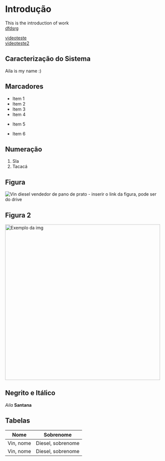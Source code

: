 # Introdução

This is the introduction of work<br/>
[dfdsrg](https://github.com/ailinha01/ailaihc/blob/f209e9e455d5f77dcca97d6201b4a4fccf7f0baf/inspecao/imgens/1%20-%20Design%20Estetico%20e%20minimalista.jpg)<br/>

[videoteste](https://drive.google.com/drive/folders/1zd_2YXqscDmORASP7GblvySFVs5IEhpW?usp=drive_link)<br/>
[videoteste2](https://drive.google.com/file/d/1xzNuEeMyhIoMBAq4w21WOVWh2mw2uHdt/view?usp=drive_link)


## Caracterização do Sistema

Aila is my name :)

## Marcadores
- Item 1
- Item 2
- Item 3
- Item 4
* Item 5
+ Item 6

## Numeração
1. Sla
2. Tacacá

## Figura
![Vin diesel vendedor de pano de prato](https://th.bing.com/th/id/OIP.8ipgr3cbT-hH0UDPfLD9jwHaDn?w=349&h=170&c=7&r=0&o=5&pid=1.7) - inserir o link da figura, pode ser do drive

## Figura 2
<img src="https://th.bing.com/th/id/OIP.8ipgr3cbT-hH0UDPfLD9jwHaDn?w=349&h=170&c=7&r=0&o=5&pid=1.7" alt= "Exemplo da img" width="500">

## Negrito e Itálico
*Aila*
**Santana**

## Tabelas
|    Nome    |      Sobrenome    |
|------------|-------------------|
| Vin, nome  | Diesel, sobrenome |
| Vin, nome  | Diesel, sobrenome |


